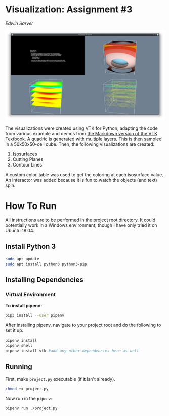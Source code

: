# Visualization: Assignment #3 #
*Edwin Sarver*

![Running Application](Screenshot_20200310_100422.png "Running Application")

    
The visualizations were created using VTK for Python, adapting the code from
various example and demos from 
[the Markdown version of the VTK Textbook](https://lorensen.github.io/VTKExamples/site/Python/).
A quadric is generated with multiple layers. This is then sampled in a 
50x50x50-cell cube. Then, the following visualizations are created:

1. Isosurfaces
2. Cutting Planes
3. Contour Lines 

A custom color-table was used to get the coloring at each isosurface value.
An interactor was added because it is fun to watch the objects (and text) spin.

# How To Run #

All instructions are to be performed in the project root directory. It could potentially
work in a Windows environment, though I have only tried it on Ubuntu 18.04.

## Install Python 3 ##
```bash
sudo apt update
sudo apt install python3 python3-pip
```

## Installing Dependencies ##
### Virtual Environment ###
**To install pipenv:**
```bash
pip3 install --user pipenv
```

After installing pipenv, navigate to your project root and do the following to set it up:
```bash
pipenv install
pipenv shell
pipenv install vtk #add any other dependencies here as well.
```

## Running ##
First, make `project.py` executable (if it isn't already).
```bash
chmod +x project.py
```

Now run in the `pipenv`:
```bash
pipenv run ./project.py
```
